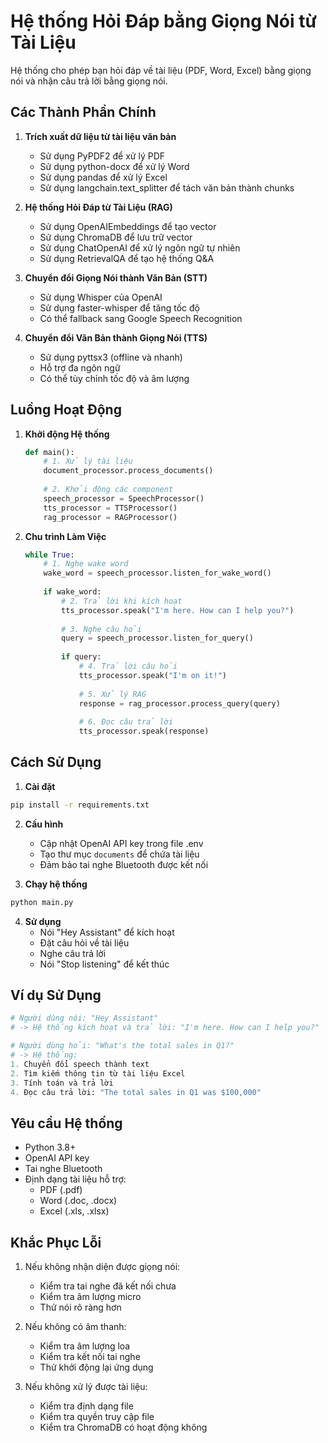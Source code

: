# Hệ thống Hỏi Đáp bằng Giọng Nói từ Tài Liệu

Hệ thống cho phép bạn hỏi đáp về tài liệu (PDF, Word, Excel) bằng giọng nói và nhận câu trả lời bằng giọng nói.

## Các Thành Phần Chính

1. **Trích xuất dữ liệu từ tài liệu văn bản**
   - Sử dụng PyPDF2 để xử lý PDF
   - Sử dụng python-docx để xử lý Word
   - Sử dụng pandas để xử lý Excel
   - Sử dụng langchain.text_splitter để tách văn bản thành chunks

2. **Hệ thống Hỏi Đáp từ Tài Liệu (RAG)**
   - Sử dụng OpenAIEmbeddings để tạo vector
   - Sử dụng ChromaDB để lưu trữ vector
   - Sử dụng ChatOpenAI để xử lý ngôn ngữ tự nhiên
   - Sử dụng RetrievalQA để tạo hệ thống Q&A

3. **Chuyển đổi Giọng Nói thành Văn Bản (STT)**
   - Sử dụng Whisper của OpenAI
   - Sử dụng faster-whisper để tăng tốc độ
   - Có thể fallback sang Google Speech Recognition

4. **Chuyển đổi Văn Bản thành Giọng Nói (TTS)**
   - Sử dụng pyttsx3 (offline và nhanh)
   - Hỗ trợ đa ngôn ngữ
   - Có thể tùy chỉnh tốc độ và âm lượng

## Luồng Hoạt Động

1. **Khởi động Hệ thống**
   ```python
   def main():
       # 1. Xử lý tài liệu
       document_processor.process_documents()
       
       # 2. Khởi động các component
       speech_processor = SpeechProcessor()
       tts_processor = TTSProcessor()
       rag_processor = RAGProcessor()
   ```

2. **Chu trình Làm Việc**
   ```python
   while True:
       # 1. Nghe wake word
       wake_word = speech_processor.listen_for_wake_word()
       
       if wake_word:
           # 2. Trả lời khi kích hoạt
           tts_processor.speak("I'm here. How can I help you?")
           
           # 3. Nghe câu hỏi
           query = speech_processor.listen_for_query()
           
           if query:
               # 4. Trả lời câu hỏi
               tts_processor.speak("I'm on it!")
               
               # 5. Xử lý RAG
               response = rag_processor.process_query(query)
               
               # 6. Đọc câu trả lời
               tts_processor.speak(response)
   ```

## Cách Sử Dụng

1. **Cài đặt**
```bash
pip install -r requirements.txt
```

2. **Cấu hình**
   - Cập nhật OpenAI API key trong file .env
   - Tạo thư mục `documents` để chứa tài liệu
   - Đảm bảo tai nghe Bluetooth được kết nối

3. **Chạy hệ thống**
```bash
python main.py
```

4. **Sử dụng**
   - Nói "Hey Assistant" để kích hoạt
   - Đặt câu hỏi về tài liệu
   - Nghe câu trả lời
   - Nói "Stop listening" để kết thúc

## Ví dụ Sử Dụng

```python
# Người dùng nói: "Hey Assistant"
# -> Hệ thống kích hoạt và trả lời: "I'm here. How can I help you?"

# Người dùng hỏi: "What's the total sales in Q1?"
# -> Hệ thống:
1. Chuyển đổi speech thành text
2. Tìm kiếm thông tin từ tài liệu Excel
3. Tính toán và trả lời
4. Đọc câu trả lời: "The total sales in Q1 was $100,000"
```

## Yêu cầu Hệ thống

- Python 3.8+
- OpenAI API key
- Tai nghe Bluetooth
- Định dạng tài liệu hỗ trợ:
  - PDF (.pdf)
  - Word (.doc, .docx)
  - Excel (.xls, .xlsx)

## Khắc Phục Lỗi

1. Nếu không nhận diện được giọng nói:
   - Kiểm tra tai nghe đã kết nối chưa
   - Kiểm tra âm lượng micro
   - Thử nói rõ ràng hơn

2. Nếu không có âm thanh:
   - Kiểm tra âm lượng loa
   - Kiểm tra kết nối tai nghe
   - Thử khởi động lại ứng dụng

3. Nếu không xử lý được tài liệu:
   - Kiểm tra định dạng file
   - Kiểm tra quyền truy cập file
   - Kiểm tra ChromaDB có hoạt động không

